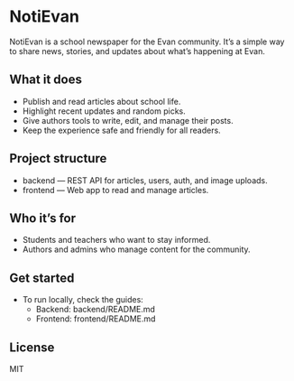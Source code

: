 # NotiEvan

NotiEvan is a school newspaper for the Evan community. It’s a simple way to share news, stories, and updates about what’s happening at Evan.

## What it does

- Publish and read articles about school life.
- Highlight recent updates and random picks.
- Give authors tools to write, edit, and manage their posts.
- Keep the experience safe and friendly for all readers.

## Project structure

- backend — REST API for articles, users, auth, and image uploads.
- frontend — Web app to read and manage articles.

## Who it’s for

- Students and teachers who want to stay informed.
- Authors and admins who manage content for the community.

## Get started

- To run locally, check the guides:
  - Backend: backend/README.md
  - Frontend: frontend/README.md

## License

MIT
